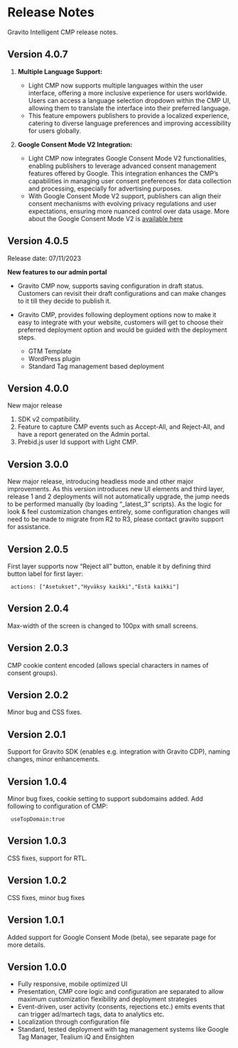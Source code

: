 # Release Notes

Gravito Intelligent CMP release notes.

## Version 4.0.7

1.  **Multiple Language Support:**

    - Light CMP now supports multiple languages within the user interface, offering a more inclusive experience for users worldwide. Users can access a language selection dropdown within the CMP UI, allowing them to translate the interface into their preferred language.
    - This feature empowers publishers to provide a localized experience, catering to diverse language preferences and improving accessibility for users globally.

2.  **Google Consent Mode V2 Integration:**

    - Light CMP now integrates Google Consent Mode V2 functionalities, enabling publishers to leverage advanced consent management features offered by Google. This integration enhances the CMP’s capabilities in managing user consent preferences for data collection and processing, especially for advertising purposes.
    - With Google Consent Mode V2 support, publishers can align their consent mechanisms with evolving privacy regulations and user expectations, ensuring more nuanced control over data usage. More about the Google Consent Mode V2 is [available here](https://www.gravito.net/docs/google-consent-mode-v2/)

## Version 4.0.5

Release date: 07/11/2023

**New features to our admin portal**

- Gravito CMP now, supports saving configuration in draft status. Customers can revisit their draft configurations and can make changes to it till they decide to publish it.
- Gravito CMP, provides following deployment options now to make it easy to integrate with your website, customers will get to choose their preferred deployment option and would be guided with the deployment steps.

  - GTM Template
  - WordPress plugin
  - Standard Tag management based deployment

## Version 4.0.0

New major release

1.  SDK v2 compatibility.
2.  Feature to capture CMP events such as Accept-All, and Reject-All, and have a report generated on the Admin portal.
3.  Prebid.js user Id support with Light CMP.

## Version 3.0.0

New major release, introducing headless mode and other major improvements. As this version introduces new UI elements and third layer, release 1 and 2 deployments will not automatically upgrade, the jump needs to be performed manually (by loading “\_latest_3” scripts). As the logic for look & feel customization changes entirely, some configuration changes will need to be made to migrate from R2 to R3, please contact gravito support for assistance.

## Version 2.0.5

First layer supports now “Reject all” button, enable it by defining third button label for first layer:

`  actions: ["Asetukset","Hyväksy kaikki","Estä kaikki"]  `

## Version 2.0.4

Max-width of the screen is changed to 100px with small screens.

## Version 2.0.3

CMP cookie content encoded (allows special characters in names of consent groups).

## Version 2.0.2

Minor bug and CSS fixes.

## Version 2.0.1

Support for Gravito SDK (enables e.g. integration with Gravito CDP), naming changes, minor enhancements.

## Version 1.0.4

Minor bug fixes, cookie setting to support subdomains added. Add following to configuration of CMP:

`  useTopDomain:true  `

## Version 1.0.3

CSS fixes, support for RTL.

## Version 1.0.2

CSS fixes, minor bug fixes

## Version 1.0.1

Added support for Google Consent Mode (beta), see separate page for more details.

## Version 1.0.0

- Fully responsive, mobile optimized UI
- Presentation, CMP core logic and configuration are separated to allow maximum customization flexibility and deployment strategies
- Event-driven, user activity (consents, rejections etc.) emits events that can trigger ad/martech tags, data to analytics etc.
- Localization through configuration file
- Standard, tested deployment with tag management systems like Google Tag Manager, Tealium iQ and Ensighten
